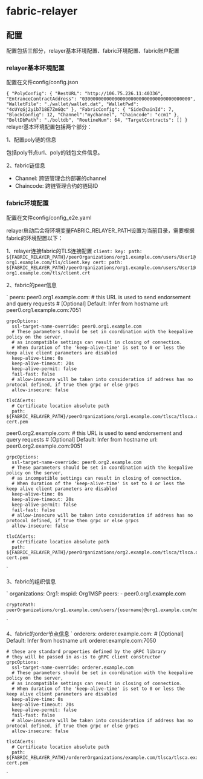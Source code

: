 # fabric-relayer

## 配置

配置包括三部分，relayer基本环境配置、fabric环境配置、fabric账户配置

### relayer基本环境配置

配置在文件config/config.json

`
{
  "PolyConfig": {
    "RestURL": "http://106.75.226.11:40336",
    "EntranceContractAddress": "0300000000000000000000000000000000000000",
    "WalletFile": "./wallet/wallet.dat",
    "WalletPwd": "4cUYqGj2yib718E7ZmGQc"
  },
  "FabricConfig": {
    "SideChainId": 7,
    "BlockConfig": 12,
    "Channel":"mychannel",
    "Chaincode": "ccm1"
  },
  "BoltDbPath": "./boltdb",
  "RoutineNum": 64,
  "TargetContracts": []
}
`
relayer基本环境配置包括两个部分：

1、配置poly链的信息

包括poly节点url、poly的钱包文件信息。

2、fabric链信息

+ Channel: 跨链管理合约部署的channel
+ Chaincode: 跨链管理合约的链码ID

### fabric环境配置

配置在文件config/config_e2e.yaml

relayer启动后会将环境变量FABRIC_RELAYER_PATH设置为当前目录，需要根据fabric的环境配置以下：

1、relayer连接fabric的TLS连接配置
`
    client:
      key:
        path: ${FABRIC_RELAYER_PATH}/peerOrganizations/org1.example.com/users/User1@org1.example.com/tls/client.key
      cert:
        path: ${FABRIC_RELAYER_PATH}/peerOrganizations/org1.example.com/users/User1@org1.example.com/tls/client.crt
`

2、fabric的peer信息

`
peers:
  peer0.org1.example.com:
    # this URL is used to send endorsement and query requests
    # [Optional] Default: Infer from hostname
    url: peer0.org1.example.com:7051

    grpcOptions:
      ssl-target-name-override: peer0.org1.example.com
      # These parameters should be set in coordination with the keepalive policy on the server,
      # as incompatible settings can result in closing of connection.
      # When duration of the 'keep-alive-time' is set to 0 or less the keep alive client parameters are disabled
      keep-alive-time: 0s
      keep-alive-timeout: 20s
      keep-alive-permit: false
      fail-fast: false
      # allow-insecure will be taken into consideration if address has no protocol defined, if true then grpc or else grpcs
      allow-insecure: false

    tlsCACerts:
      # Certificate location absolute path
      path: ${FABRIC_RELAYER_PATH}/peerOrganizations/org1.example.com/tlsca/tlsca.org1.example.com-cert.pem

  peer0.org2.example.com:
    # this URL is used to send endorsement and query requests
    # [Optional] Default: Infer from hostname
    url: peer0.org2.example.com:9051

    grpcOptions:
      ssl-target-name-override: peer0.org2.example.com
      # These parameters should be set in coordination with the keepalive policy on the server,
      # as incompatible settings can result in closing of connection.
      # When duration of the 'keep-alive-time' is set to 0 or less the keep alive client parameters are disabled
      keep-alive-time: 0s
      keep-alive-timeout: 20s
      keep-alive-permit: false
      fail-fast: false
      # allow-insecure will be taken into consideration if address has no protocol defined, if true then grpc or else grpcs
      allow-insecure: false

    tlsCACerts:
      # Certificate location absolute path
      path: ${FABRIC_RELAYER_PATH}/peerOrganizations/org2.example.com/tlsca/tlsca.org2.example.com-cert.pem
`

3、fabric的组织信息

`
organizations:
  Org1:
    mspid: Org1MSP
    peers:
      - peer0.org1.example.com

    cryptoPath:  peerOrganizations/org1.example.com/users/{username}@org1.example.com/msp

`

4、fabric的order节点信息
`
orderers:
  orderer.example.com:
    # [Optional] Default: Infer from hostname
    url: orderer.example.com:7050

    # these are standard properties defined by the gRPC library
    # they will be passed in as-is to gRPC client constructor
    grpcOptions:
      ssl-target-name-override: orderer.example.com
      # These parameters should be set in coordination with the keepalive policy on the server,
      # as incompatible settings can result in closing of connection.
      # When duration of the 'keep-alive-time' is set to 0 or less the keep alive client parameters are disabled
      keep-alive-time: 0s
      keep-alive-timeout: 20s
      keep-alive-permit: false
      fail-fast: false
      # allow-insecure will be taken into consideration if address has no protocol defined, if true then grpc or else grpcs
      allow-insecure: false

    tlsCACerts:
      # Certificate location absolute path
      path: ${FABRIC_RELAYER_PATH}/ordererOrganizations/example.com/tlsca/tlsca.example.com-cert.pem
`
